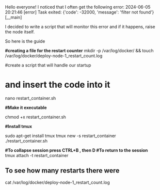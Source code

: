 Hello everyone!
I noticed that I often get the following error:
2024-06-05 20:21:46 [error] Task exited: {'code': -32000, 'message': 'filter not found'} [__main]

I decided to write a script that will monitor this error and if it happens, raise the node itself.

So here is the guide

**#creating a file for the restart counter**
mkdir -p /var/log/docker/ && touch /var/log/docker/deploy-node-1_restart_count.log

#create a script that will handle our startup
# and insert the code into it

nano restart_container.sh

**#Make it executable**

chmod +x restart_container.sh

**#Install tmux**

sudo apt-get install tmux
tmux new -s restart_container
./restart_container.sh

**#To collapse session press CTRL+B , then D
#To return to the session**
tmux attach -t restart_container

## To see how many restarts there were
cat /var/log/docker/deploy-node-1_restart_count.log
